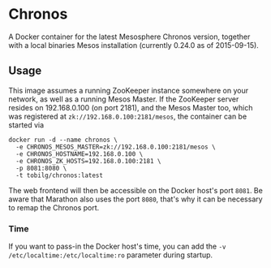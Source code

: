 # Chronos
A Docker container for the latest Mesosphere Chronos version, together with a local binaries Mesos installation (currently 0.24.0 as of 2015-09-15).

## Usage
This image assumes a running ZooKeeper instance somewhere on your network, as well as a running Mesos Master. If the ZooKeeper server resides on 192.168.0.100 (on port 2181), 
and the Mesos Master too, which was registered at `zk://192.168.0.100:2181/mesos`, the container can be started via

    docker run -d --name chronos \
      -e CHRONOS_MESOS_MASTER=zk://192.168.0.100:2181/mesos \
	  -e CHRONOS_HOSTNAME=192.168.0.100 \
	  -e CHRONOS_ZK_HOSTS=192.168.0.100:2181 \
	  -p 8081:8080 \
	  -t tobilg/chronos:latest

The web frontend will then be accessible on the Docker host's port `8081`. Be aware that Marathon also uses the port `8080`, that's why it can be necessary to remap the Chronos port.

### Time
If you want to pass-in the Docker host's time, you can add the `-v /etc/localtime:/etc/localtime:ro` parameter during startup.